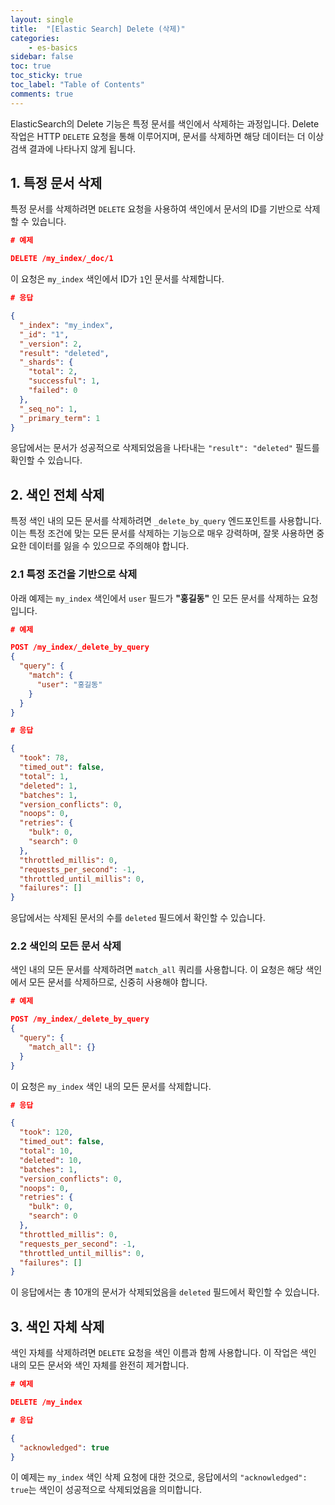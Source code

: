 ```yaml
---
layout: single
title:  "[Elastic Search] Delete (삭제)"
categories: 
    - es-basics
sidebar: false
toc: true
toc_sticky: true
toc_label: "Table of Contents"
comments: true
---
```


ElasticSearch의 Delete 기능은 특정 문서를 색인에서 삭제하는 과정입니다. Delete 작업은 HTTP `DELETE` 요청을 통해 이루어지며, 문서를 삭제하면 해당 데이터는 더 이상 검색 결과에 나타나지 않게 됩니다.



## 1. 특정 문서 삭제

특정 문서를 삭제하려면 `DELETE` 요청을 사용하여 색인에서 문서의 ID를 기반으로 삭제할 수 있습니다.

```json
# 예제

DELETE /my_index/_doc/1
```

이 요청은 `my_index` 색인에서 ID가 `1`인 문서를 삭제합니다.

```json
# 응답

{
  "_index": "my_index",
  "_id": "1",
  "_version": 2,
  "result": "deleted",
  "_shards": {
    "total": 2,
    "successful": 1,
    "failed": 0
  },
  "_seq_no": 1,
  "_primary_term": 1
}
```

응답에서는 문서가 성공적으로 삭제되었음을 나타내는 `"result": "deleted"` 필드를 확인할 수 있습니다.



## 2. 색인 전체 삭제
특정 색인 내의 모든 문서를 삭제하려면 `_delete_by_query` 엔드포인트를 사용합니다. 이는 특정 조건에 맞는 모든 문서를 삭제하는 기능으로 매우 강력하며, 잘못 사용하면 중요한 데이터를 잃을 수 있으므로 주의해야 합니다.


### 2.1 특정 조건을 기반으로 삭제
아래 예제는 `my_index` 색인에서 `user` 필드가 **"홍길동"** 인 모든 문서를 삭제하는 요청입니다.

```json
# 예제

POST /my_index/_delete_by_query
{
  "query": {
    "match": {
      "user": "홍길동"
    }
  }
}
```

```json
# 응답

{
  "took": 78,
  "timed_out": false,
  "total": 1,
  "deleted": 1,
  "batches": 1,
  "version_conflicts": 0,
  "noops": 0,
  "retries": {
    "bulk": 0,
    "search": 0
  },
  "throttled_millis": 0,
  "requests_per_second": -1,
  "throttled_until_millis": 0,
  "failures": []
}
```

응답에서는 삭제된 문서의 수를 `deleted` 필드에서 확인할 수 있습니다.


### 2.2 색인의 모든 문서 삭제
색인 내의 모든 문서를 삭제하려면 `match_all` 쿼리를 사용합니다. 이 요청은 해당 색인에서 모든 문서를 삭제하므로, 신중히 사용해야 합니다.

```json
# 예제

POST /my_index/_delete_by_query
{
  "query": {
    "match_all": {}
  }
}
```

이 요청은 `my_index` 색인 내의 모든 문서를 삭제합니다.

```json
# 응답

{
  "took": 120,
  "timed_out": false,
  "total": 10,
  "deleted": 10,
  "batches": 1,
  "version_conflicts": 0,
  "noops": 0,
  "retries": {
    "bulk": 0,
    "search": 0
  },
  "throttled_millis": 0,
  "requests_per_second": -1,
  "throttled_until_millis": 0,
  "failures": []
}
```

이 응답에서는 총 10개의 문서가 삭제되었음을 `deleted` 필드에서 확인할 수 있습니다.



## 3. 색인 자체 삭제
색인 자체를 삭제하려면 `DELETE` 요청을 색인 이름과 함께 사용합니다. 이 작업은 색인 내의 모든 문서와 색인 자체를 완전히 제거합니다.

```json
# 예제

DELETE /my_index

# 응답

{
  "acknowledged": true
}
```

이 예제는 `my_index` 색인 삭제 요청에 대한 것으로, 응답에서의 `"acknowledged": true`는 색인이 성공적으로 삭제되었음을 의미합니다.